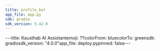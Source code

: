 ```yaml
---
title: profile_bot
app_file: app.py
sdk: gradio
sdk_version: 5.42.0
---
```

---title: Kausthab AI Assistantemoji: ??colorFrom: bluecolorTo: greensdk: gradiosdk_version: "4.0.0"app_file: deploy.pypinned: false--- 
